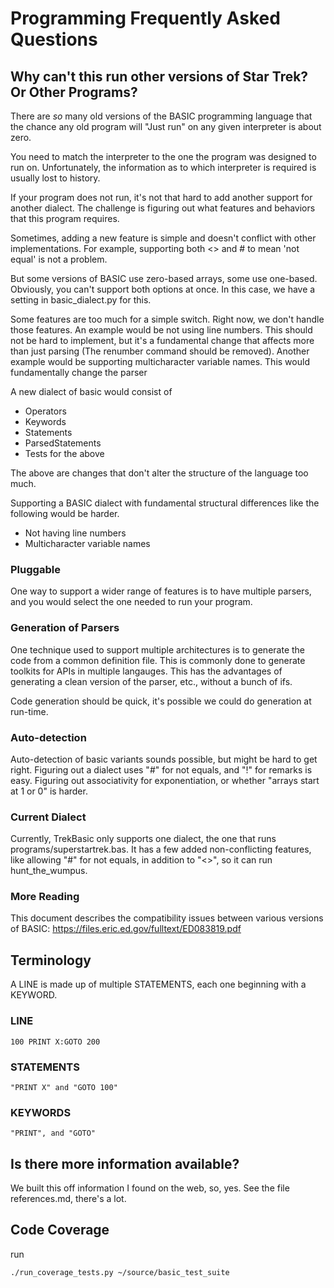 # Programming Frequently Asked Questions

## Why can't this run other versions of Star Trek? Or Other Programs?
There are *so* many old versions of the BASIC programming language that the chance any old program will 
"Just run" on any given interpreter is about zero. 

You need to match the interpreter to the one the program was designed to run on. Unfortunately, the information
as to which interpreter is required is usually lost to history. 

If your program does not run, it's not that hard to add another support for another dialect. 
The challenge is figuring out what features and behaviors that this program requires. 
       
Sometimes, adding a new feature is simple and doesn't conflict with other implementations. For example, supporting both
<> and # to mean 'not equal' is not a problem.

But some versions of BASIC use zero-based arrays, some use one-based. Obviously, you can't support
both options at once. In this case, we have a setting in basic_dialect.py for this.

Some features are too much for a simple switch. Right now, we don't handle those features. An example would be not 
using line numbers. This should not be hard to implement, but it's a fundamental change that affects more than
just parsing (The renumber command should be removed). Another example would be supporting multicharacter variable 
names. This would fundamentally change the parser


A new dialect of basic would consist of

* Operators
* Keywords
* Statements
* ParsedStatements
* Tests for the above

The above are changes that don't alter the structure
of the language too much. 

Supporting a BASIC dialect with fundamental structural
differences like the following would be harder.

* Not having line numbers
* Multicharacter variable names


### Pluggable
One way to support a wider range of features is to have multiple parsers, 
and you would select the one needed to run your program.
 
### Generation of Parsers
One technique used to support multiple architectures is to generate the code from a common definition file. This 
is commonly done to generate toolkits for APIs in multiple langauges. This has the advantages of generating a clean 
version of the parser, etc., without a bunch of ifs. 

Code generation should be quick, it's possible we could do generation at run-time.

### Auto-detection
Auto-detection of basic variants sounds possible, but might be hard to get right. Figuring out a dialect uses
"#" for not equals, and "!" for remarks is easy. Figuring out associativity for exponentiation, or whether 
"arrays start at 1 or 0" is harder.

### Current Dialect
Currently, TrekBasic only supports one dialect, the one that runs 
programs/superstartrek.bas. It has a few added non-conflicting features, like allowing
"#" for not equals, in addition to "<>", so it can run hunt_the_wumpus.
 
### More Reading
This document describes the compatibility issues between various versions of BASIC: 
 https://files.eric.ed.gov/fulltext/ED083819.pdf


## Terminology
A LINE is made up of multiple STATEMENTS, each one beginning with a KEYWORD.

### LINE
    100 PRINT X:GOTO 200
### STATEMENTS
    "PRINT X" and "GOTO 100"
### KEYWORDS
    "PRINT", and "GOTO"


## Is there more information available?
We built this off information I found on the web, so, yes.
See the file references.md, there's a lot.

## Code Coverage

run
```
./run_coverage_tests.py ~/source/basic_test_suite
```